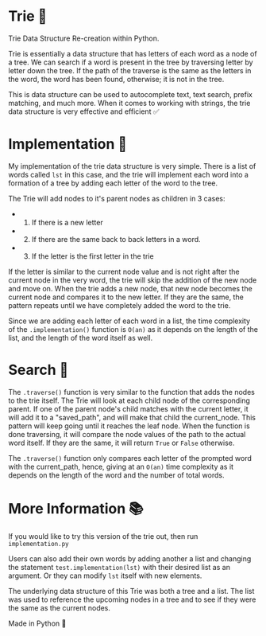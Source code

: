 # Trie 🌴

Trie Data Structure Re-creation within Python. 

Trie is essentially a data structure that has letters of each word as a node of a tree. We can search if a word is present in the tree by traversing letter by letter down the tree. If the path of the traverse is the same as the letters in the word, the word has been found, otherwise; it is not in the tree. 

This is data structure can be used to autocomplete text, text search, prefix matching, and much more. When it comes to working with strings, the trie data structure  is very effective and efficient ✅

# Implementation 📲

My implementation of the trie data structure is very simple. There is a list of words called `lst` in this case, and the trie will implement each word into a formation of a tree by adding each letter of the word to the tree. 

The Trie will add nodes to it's parent nodes as children in 3 cases:
  - 1) If there is a new letter 
  - 2) If there are the same back to back letters in a word.
  - 3) If the letter is the first letter in the trie
 
If the letter is similar to the current node value and is not right after the current node in the very word, the trie will skip the addition of the new node and move on. When the trie adds a new node, that new node becomes the current node and compares it to the new letter. If they are the same, the pattern repeats until we have completely added the word to the trie. 

Since we are adding each letter of  each word in a list, the time complexity of the `.implementation()` function is `O(an)` as it depends on the length of the list, and the length of the word itself as well.

# Search 🔎

The `.traverse()` function is very similar to the function that adds the nodes to the trie itself. The Trie will look at each child node of the corresponding parent. If one of the parent node's child matches with the current letter, it will add it to a "saved_path", and will make that child the current_node. This pattern will keep going until it reaches the leaf node. When the function is done traversing, it will compare the node values of the path to the actual word itself. If they are the same, it will return `True` or `False` otherwise.

The `.traverse()` function only compares each letter of the prompted word with the current_path, hence, giving at an `O(an)` time complexity as it depends on the length of the word and the number of total words. 

# More Information 📚

If you would like to try this version of the trie out, then run `implementation.py`

Users can also add their own words by adding another a list and changing the statement `test.implementation(lst)` with their desired list as an argument. Or they can modify `lst` itself with new elements. 

The underlying data structure of this Trie was both a tree and a list. The list was used to reference the upcoming nodes in a tree and to see if they were the same as the current nodes.

Made in Python 🐍






